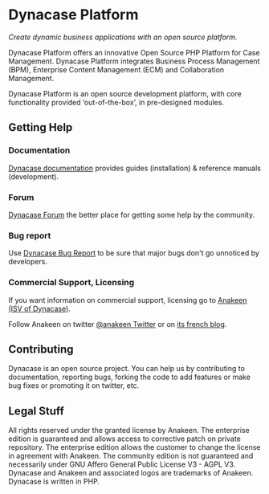 Dynacase Platform  
=================

_Create dynamic business applications with an open source platform._  

Dynacase Platform offers an innovative Open Source PHP Platform for Case Management. Dynacase Platform integrates Business Process Management (BPM), Enterprise Content Management (ECM) and Collaboration Management.  

Dynacase Platform is an open source development platform, with core functionality provided ‘out-of-the-box’, in pre-designed modules.

Getting Help
------------

### Documentation 

[Dynacase documentation](http://www.dynacase.org/) provides guides (installation) & reference manuals (development).

### Forum 

[Dynacase Forum](http://forum.dynacase.org/) the better place for getting some help by the community.  

### Bug report

Use [Dynacase Bug Report](http://dev.dynacase.org/) to be sure that major bugs don't go unnoticed by developers. 

### Commercial Support, Licensing

If you want information on commercial support, licensing go to [Anakeen (ISV of Dynacase)](http://anakeen.com).

Follow Anakeen on twitter [@anakeen Twitter](http://www.twitter.com/anakeen) or on [its french blog](http://anakeen.com/category/blog/nouvelles).


Contributing
------------

Dynacase is an open source project. You can help us by contributing to documentation, reporting bugs, forking the code to add features or make bug fixes or promoting it on twitter, etc.


Legal Stuff
-----------

All rights reserved under the granted license by Anakeen.
The enterprise edition is guaranteed and allows access to corrective patch on private repository.
The enterprise edition allows the customer to change the license in agreement with Anakeen.
The community edition is not guaranteed and necessarily under GNU Affero General Public License V3 - AGPL V3.
Dynacase and Anakeen and associated logos are trademarks of Anakeen.
Dynacase is written in PHP.  